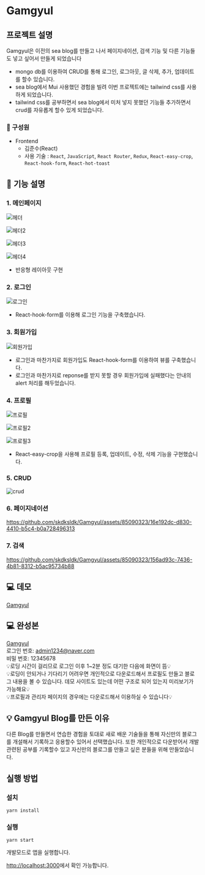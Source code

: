 # Gamgyul

## 프로젝트 설명
Gamgyul은 이전의 sea blog를 만들고 나서 페이지네이션, 검색 기능 및 다른 기능들도 넣고 싶어서 만들게 되었습니다
- mongo db를 이용하여 CRUD를 통해 로그인, 로그아웃, 글 삭제, 추가, 업데이트를 할수 있습니다.
- sea blog에서 Mui 사용했던 경험을 빌려 이번 프로젝트에는 tailwind css를 사용하게 되었습니다.
- tailwind css를 공부하면서 sea blog에서 미처 넣지 못했던 기능들 추가하면서 crud를 자유롭게 할수 있게 되었습니다.

### 🏃 구성원
- Frontend<br/>
  - 김준수(React)
  - 사용 기술 : `React`, `JavaScript`, `React Router`, `Redux`, `React-easy-crop`, `React-hook-form`, `React-hot-toast`
 
## 🔎 기능 설명

### 1. 메인페이지

![헤더](https://github.com/skdksldk/Gamgyul/assets/85090323/6543361f-e695-49ef-b106-814ad5b994c7)

![헤더2](https://github.com/skdksldk/Gamgyul/assets/85090323/8e6ecacf-de1d-4c47-b033-b5d0b2499d51)

![헤더3](https://github.com/skdksldk/Gamgyul/assets/85090323/9ba2104b-7216-46a5-9fa0-94609dd02f2a)

![헤더4](https://github.com/skdksldk/Gamgyul/assets/85090323/3795c7f5-362b-4247-9b27-23cffe4ed9f1)

- 반응형 레이아웃 구현

### 2. 로그인

![로그인](https://github.com/skdksldk/Gamgyul/assets/85090323/c5c49d00-77b0-4c0a-b519-a1c4727ebe60)

- React-hook-form를 이용해 로그인 기능을 구축했습니다.


### 3. 회원가입

![회원가입](https://github.com/skdksldk/Gamgyul/assets/85090323/6c76d51d-ae9d-4d79-b12b-116839295982)


- 로그인과 마찬가지로 회원가입도 React-hook-form를 이용하여 뷰를 구축했습니다.
- 로그인과 마찬가지로 reponse를 받지 못할 경우 회원가입에 실패했다는 안내의 alert 처리를 해두었습니다.

### 4. 프로필 

![프로필](https://github.com/skdksldk/Gamgyul/assets/85090323/66e07dbb-213f-4b8a-b874-522f1d5f2879)

![프로필2](https://github.com/skdksldk/Gamgyul/assets/85090323/55d91e1b-607f-490d-951a-f101b6dafbbc)

![프로필3](https://github.com/skdksldk/Gamgyul/assets/85090323/88d675f6-eb96-46ad-b75d-03eab5eb2914)


- React-easy-crop을 사용해 프로필 등록, 업데이트, 수정, 삭제 기능을 구현했습니다.

### 5. CRUD

![crud](https://github.com/skdksldk/Gamgyul/assets/85090323/d3b68798-6023-4454-9e43-e5229b3abf81)


### 6. 페이지네이션


https://github.com/skdksldk/Gamgyul/assets/85090323/16e192dc-d830-4410-b5c4-b0a728496313


### 7. 검색


https://github.com/skdksldk/Gamgyul/assets/85090323/156ad93c-7436-4b81-8312-b5ac95734b88


## 💻 데모

[Gamgyul](https://vermillion-chaja-b8c8df.netlify.app/)

## 💻 완성본
[Gamgyul](https://blog-demo-5qdd.onrender.com/) <br/>
로그인 번호: admin1234@naver.com <br/>
비밀 번호: 12345678 <br/>
💡로딩 시간이 걸리므로 로그인 이후 1~2분 정도 대기한 다음에 화면이 뜸💡<br/>
💡로딩이 안되거나 기다리기 어려우면 개인적으로 다운로드해서 프로필도 만들고 블로그 내용을 볼 수 있습니다. 데모 사이트도 있는데 어떤 구조로 되어 있는지 미리보기가 가능해요💡<br/>
💡프로필과 관리자 페이지의 경우에는 다운로드해서 이용하실 수 있습니다💡

## 💡 Gamgyul Blog를 만든 이유

다른 Blog를 만들면서 연습한 경험을 토대로 새로 배운 기술들을 통해 자신만의 블로그를 개설해서 기록하고 응용할수 있어서 선택했습니다.
또한 개인적으로 다운받어서 개발 관련된 공부를 기록할수 있고 자신만의 블로그를 만들고 싶은 분들을 위해 만들었습니다. 


## 실행 방법

### 설치
`yarn install`

### 실행
`yarn start`

개발모드로 앱을 실행합니다.

[http://localhost:3000](http://localhost:3000)에서 확인 가능합니다.


